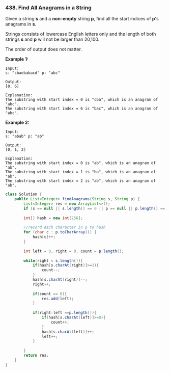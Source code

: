 ### 438. Find All Anagrams in a String

Given a string **s** and a **non-empty** string **p**, find all the start indices of **p**'s anagrams in **s**.

Strings consists of lowercase English letters only and the length of both strings **s** and **p** will not be larger than 20,100.

The order of output does not matter.

**Example 1:**

```
Input:
s: "cbaebabacd" p: "abc"

Output:
[0, 6]

Explanation:
The substring with start index = 0 is "cba", which is an anagram of "abc".
The substring with start index = 6 is "bac", which is an anagram of "abc".
```



**Example 2:**

```
Input:
s: "abab" p: "ab"

Output:
[0, 1, 2]

Explanation:
The substring with start index = 0 is "ab", which is an anagram of "ab".
The substring with start index = 1 is "ba", which is an anagram of "ab".
The substring with start index = 2 is "ab", which is an anagram of "ab".
```

~~~java
class Solution {
    public List<Integer> findAnagrams(String s, String p) {
        List<Integer> res = new ArrayList<>();
        if (s == null || s.length() == 0 || p == null || p.length() == 0) return res;
        
        int[] hash = new int[256];
        
        //record each character in p to hash
        for (char c : p.toCharArray()) {
            hash[c]++;
        }
        
        int left = 0, right = 0, count = p.length();
        
        while(right < s.length()){
            if(hash[s.charAt(right)]>=1){
                count--;
            }
            hash[s.charAt(right)]--;
            right++;
            
            if(count == 0){
                res.add(left);
            }
            
            if(right-left ==p.length()){
                if(hash[s.charAt(left)]>=0){
                    count++;
                }
                hash[s.charAt(left)]++;
                left++;
            }
            
        }
        return res;     
    }
}
~~~

